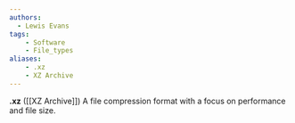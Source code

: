 ```yaml
---
authors:
  - Lewis Evans
tags:
    - Software
    - File_types
aliases:
    - .xz
    - XZ Archive
---
```

**.xz** ([[XZ Archive]]) A file compression format with a focus on performance and file size.
